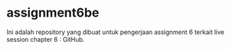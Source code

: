 # assignment6be
Ini adalah repository yang dibuat untuk pengerjaan assignment 6 terkait live session chapter 6 : GitHub.
